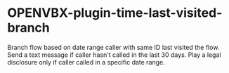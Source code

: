 OPENVBX-plugin-time-last-visited-branch
=======================================

Branch flow based on date range caller with same ID last visited the flow.  Send a text message if caller hasn't called in the last 30 days. Play a legal disclosure only if caller called in a specific date range. 
